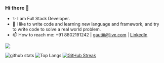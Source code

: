 ### Hi there 👋

- ✨ I am Full Stack Developer.
- 🔭 I like to write code and learning new language and framework, and try to write code to solve a real world problem. 
- 📫 How to reach me: +91 8802191242 | gautiii@live.com |  [LinkedIn](https://linkedin.com/in/gautam-jha)



![](https://komarev.com/ghpvc/?username=gautam-jha)

![github stats](https://github-readme-stats.vercel.app/api?username=gautam-jha&show_icons=true&count_private=true&theme=tokyonight&bg_color=ffffff00&hide_border=true)
![Top Langs](https://github-readme-stats.vercel.app/api/top-langs/?username=gautam-jha&layout=compact&theme=tokyonight&bg_color=ffffff00&hide_border=true)
[![GitHub Streak](http://github-readme-streak-stats.herokuapp.com?user=gautam-jha&theme=tokyonight&background=ffffff00&hide_border=true)](https://github.com/gautam-jha/)

<!--
**gautam-jha/gautam-jha** is a ✨ _special_ ✨ repository because its `README.md` (this file) appears on your GitHub profile.

Here are some ideas to get you started:

- 🔭 I’m currently working on ...
- 🌱 I’m currently learning ...
- 👯 I’m looking to collaborate on ...
- 🤔 I’m looking for help with ...
- 💬 Ask me about ...
- 📫 How to reach me: ...
- 😄 Pronouns: ...
- ⚡ Fun fact: ...
-->
